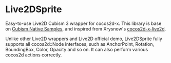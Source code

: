# Live2DSprite

Easy-to-use Live2D Cubism 3 wrapper for cocos2d-x. This library is base on [Cubism Native Samples](https://github.com/Live2D/CubismNativeSamples), and inspired from Xrysnow's [cocos2d-x-live2d](https://github.com/Xrysnow/cocos2d-x-live2d).

Unlike other Live2D wrappers and Live2D official demo, Live2DSprite fully supports all cocos2d::Node interfaces, such as AnchorPoint, Rotation, BoundingBox, Color, Opacity and so on. It can also perform various cocos2d actions correctly.

